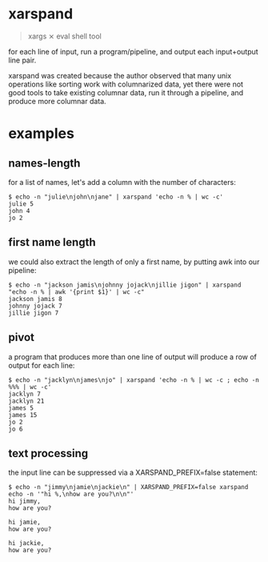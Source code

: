 # xarspand

> xargs ⨯ eval shell tool

for each line of input, run a program/pipeline, and output each input+output line pair.

xarspand was created because the author observed that many unix operations like sorting work with columnarized data, yet there were not good tools to take existing columnar data, run it through a pipeline, and produce more columnar data.

# examples

## names-length

for a list of names, let's add a column with the number of characters:

```
$ echo -n "julie\njohn\njane" | xarspand 'echo -n % | wc -c'
julie 5
john 4
jo 2
```

## first name length

we could also extract the length of only a first name, by putting awk into our pipeline:

```
$ echo -n "jackson jamis\njohnny jojack\njillie jigon" | xarspand "echo -n % | awk '{print $1}' | wc -c"
jackson jamis 8
johnny jojack 7
jillie jigon 7
```

## pivot

a program that produces more than one line of output will produce a row of output for each line:

```
$ echo -n "jacklyn\njames\njo" | xarspand 'echo -n % | wc -c ; echo -n %%% | wc -c'
jacklyn 7
jacklyn 21
james 5
james 15
jo 2
jo 6
```

## text processing

the input line can be suppressed via a XARSPAND_PREFIX=false statement:

```
$ echo -n "jimmy\njamie\njackie\n" | XARSPAND_PREFIX=false xarspand echo -n '"hi %,\nhow are you?\n\n"'
hi jimmy,
how are you?

hi jamie,
how are you?

hi jackie,
how are you?
```
